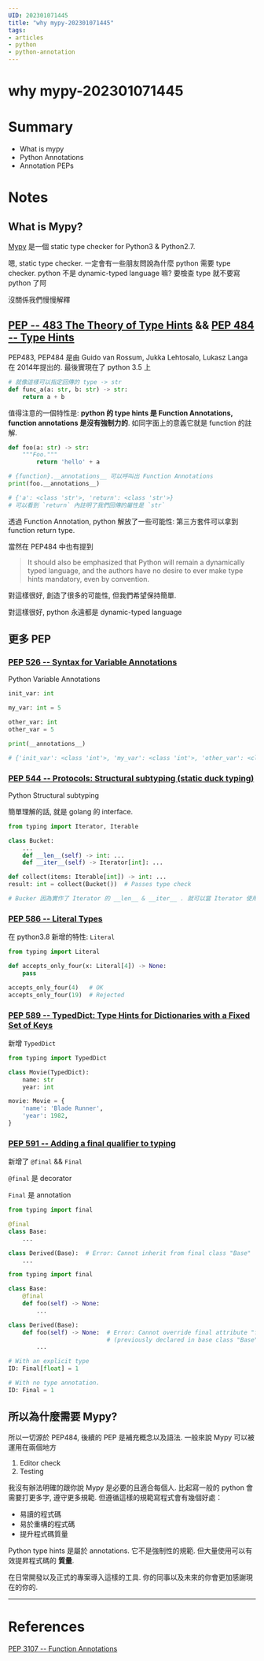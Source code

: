 ```yaml
--- 
UID: 202301071445
title: "why mypy-202301071445"
tags:
- articles
- python
- python-annotation
---
```


# why mypy-202301071445

# Summary

- What is mypy
- Python Annotations
- Annotation PEPs

# Notes

## What is Mypy?

[Mypy](https://github.com/python/mypy) 是一個 static type checker for Python3 & Python2.7.

嗯, static type checker. 一定會有一些朋友問說為什麼 python 需要 type checker. python 不是 dynamic-typed language 嘛? 要檢查 type 就不要寫 python 了阿

沒關係我們慢慢解釋

## [PEP -- 483 The Theory of Type Hints](https://www.python.org/dev/peps/pep-0483/) && [PEP 484 -- Type Hints](https://www.python.org/dev/peps/pep-0484/)

PEP483, PEP484 是由 Guido van Rossum, Jukka Lehtosalo, Lukasz Langa 在 2014年提出的.
最後實現在了 python 3.5 上

```python
# 就像這樣可以指定回傳的 type -> str
def func_a(a: str, b: str) -> str:
    return a + b
```

值得注意的一個特性是: __python 的 type hints 是 Function Annotations, function annotations 是沒有強制力的__. 如同字面上的意義它就是 function 的註解.

```python
def foo(a: str) -> str:
    """Foo."""
        return 'hello' + a

# {function}.__annotations__ 可以呼叫出 Function Annotations
print(foo.__annotations__)

# {'a': <class 'str'>, 'return': <class 'str'>}
# 可以看到 `return` 內註明了我們回傳的屬性是 `str`
```

透過 Function Annotation, python 解放了一些可能性: 第三方套件可以拿到 function return type.

當然在 PEP484 中也有提到 

> It should also be emphasized that Python will remain a dynamically typed language, and the authors have no desire to ever make type hints mandatory, even by convention.

對這樣很好, 創造了很多的可能性, 但我們希望保持簡單.

對這樣很好, python 永遠都是 dynamic-typed language

## 更多 PEP


### [PEP 526 -- Syntax for Variable Annotations](https://www.python.org/dev/peps/pep-0526/) 

Python Variable Annotations

```python
init_var: int

my_var: int = 5

other_var: int
other_var = 5

print(__annotations__)

# {'init_var': <class 'int'>, 'my_var': <class 'int'>, 'other_var': <class 'int'>}
```

### [PEP 544 -- Protocols: Structural subtyping (static duck typing)](https://www.python.org/dev/peps/pep-0544/)

Python Structural subtyping

簡單理解的話, 就是 golang 的 interface.

```python
from typing import Iterator, Iterable

class Bucket:
    ...
    def __len__(self) -> int: ...
    def __iter__(self) -> Iterator[int]: ...

def collect(items: Iterable[int]) -> int: ...
result: int = collect(Bucket())  # Passes type check

# Bucker 因為實作了 Iterator 的 __len__ & __iter__ . 就可以當 Iterator 使用
```

### [PEP 586 -- Literal Types](https://www.python.org/dev/peps/pep-0586/)


在 python3.8 新增的特性: `Literal`

```python
from typing import Literal

def accepts_only_four(x: Literal[4]) -> None:
    pass

accepts_only_four(4)   # OK
accepts_only_four(19)  # Rejected
```

### [PEP 589 -- TypedDict: Type Hints for Dictionaries with a Fixed Set of Keys](https://www.python.org/dev/peps/pep-0589/)

新增 `TypedDict`

```python
from typing import TypedDict

class Movie(TypedDict):
    name: str
    year: int

movie: Movie = {
    'name': 'Blade Runner',
    'year': 1982,
}
```

### [PEP 591 -- Adding a final qualifier to typing](https://www.python.org/dev/peps/pep-0591/)

新增了 `@final` && `Final`

`@final` 是 decorator

`Final` 是 annotation

```python
from typing import final

@final
class Base:
    ...

class Derived(Base):  # Error: Cannot inherit from final class "Base"
    ...
```

```python
from typing import final

class Base:
    @final
    def foo(self) -> None:
        ...

class Derived(Base):
    def foo(self) -> None:  # Error: Cannot override final attribute "foo"
                            # (previously declared in base class "Base")
        ...
```

```python
# With an explicit type
ID: Final[float] = 1

# With no type annotation.
ID: Final = 1
```

## 所以為什麼需要 Mypy?

所以一切源於 PEP484, 後續的 PEP 是補充概念以及語法.
一般來說 Mypy 可以被運用在兩個地方

1. Editor check
2. Testing

我沒有辦法明確的跟你說 Mypy 是必要的且適合每個人. 比起寫一般的 python 會需要打更多字, 遵守更多規範. 但遵循這樣的規範寫程式會有幾個好處：

* 易讀的程式碼
* 易於重構的程式碼
* 提升程式碼質量

Python type hints 是屬於 annotations. 它不是強制性的規範. 但大量使用可以有效提昇程式碼的 **質量**.

在日常開發以及正式的專案導入這樣的工具. 你的同事以及未來的你會更加感謝現在的你的.

---
# References

[PEP 3107 -- Function Annotations](https://www.python.org/dev/peps/pep-3107/)
